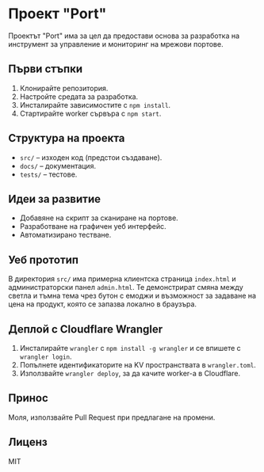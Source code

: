 # Проект "Port"

Проектът "Port" има за цел да предостави основа за разработка на инструмент за управление и мониторинг на мрежови портове.

## Първи стъпки
1. Клонирайте репозитория.
2. Настройте средата за разработка.
3. Инсталирайте зависимостите с `npm install`.
4. Стартирайте worker сървъра с `npm start`.

## Структура на проекта
- `src/` – изходен код (предстои създаване).
- `docs/` – документация.
- `tests/` – тестове.

## Идеи за развитие
- Добавяне на скрипт за сканиране на портове.
- Разработване на графичен уеб интерфейс.
- Автоматизирано тестване.

## Уеб прототип
В директория `src/` има примерна клиентска страница `index.html` и
администраторски панел `admin.html`. Те демонстрират смяна между светла и тъмна
тема чрез бутон с емоджи и възможност за задаване на цена на продукт, която се
запазва локално в браузъра.

## Деплой с Cloudflare Wrangler
1. Инсталирайте `wrangler` с `npm install -g wrangler` и се впишете с `wrangler login`.
2. Попълнете идентификаторите на KV пространствата в `wrangler.toml`.
3. Използвайте `wrangler deploy`, за да качите worker-а в Cloudflare.

## Принос
Моля, използвайте Pull Request при предлагане на промени.

## Лиценз
MIT
